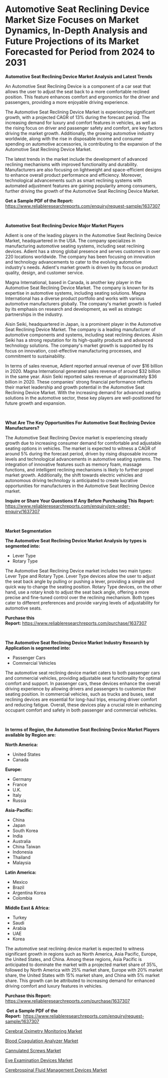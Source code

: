 <p><h1>Automotive Seat Reclining Device Market Size Focuses on Market Dynamics, In-Depth Analysis and Future Projections of its Market Forecasted for Period from 2024 to 2031</h1></p><p><strong>Automotive Seat Reclining Device Market Analysis and Latest Trends</strong></p>
<p><p>An Automotive Seat Reclining Device is a component of a car seat that allows the user to adjust the seat back to a more comfortable reclined position. This feature enhances comfort and ergonomics for the driver and passengers, providing a more enjoyable driving experience.</p><p>The Automotive Seat Reclining Device Market is experiencing significant growth, with a projected CAGR of 13% during the forecast period. The increasing demand for luxury and comfort features in vehicles, as well as the rising focus on driver and passenger safety and comfort, are key factors driving the market growth. Additionally, the growing automotive industry worldwide, along with the rise in disposable income and consumer spending on automotive accessories, is contributing to the expansion of the Automotive Seat Reclining Device Market.</p><p>The latest trends in the market include the development of advanced reclining mechanisms with improved functionality and durability. Manufacturers are also focusing on lightweight and space-efficient designs to enhance overall product performance and efficiency. Moreover, technological advancements such as smart reclining systems with automated adjustment features are gaining popularity among consumers, further driving the growth of the Automotive Seat Reclining Device Market.</p></p>
<p><strong>Get a Sample PDF of the Report:&nbsp;</strong> <a href="https://www.reliableresearchreports.com/enquiry/request-sample/1637307">https://www.reliableresearchreports.com/enquiry/request-sample/1637307</a></p>
<p>&nbsp;</p>
<p><strong>Automotive Seat Reclining Device Major Market Players</strong></p>
<p><p>Adient is one of the leading players in the Automotive Seat Reclining Device Market, headquartered in the USA. The company specializes in manufacturing automotive seating systems, including seat reclining devices. Adient has a strong global presence and serves customers in over 220 locations worldwide. The company has been focusing on innovation and technology advancements to cater to the evolving automotive industry's needs. Adient's market growth is driven by its focus on product quality, design, and customer service.</p><p>Magna International, based in Canada, is another key player in the Automotive Seat Reclining Device Market. The company is known for its expertise in automotive systems, including seating solutions. Magna International has a diverse product portfolio and works with various automotive manufacturers globally. The company's market growth is fueled by its emphasis on research and development, as well as strategic partnerships in the industry.</p><p>Aisin Seiki, headquartered in Japan, is a prominent player in the Automotive Seat Reclining Device Market. The company is a leading manufacturer of automotive components and systems, including seat reclining devices. Aisin Seiki has a strong reputation for its high-quality products and advanced technology solutions. The company's market growth is supported by its focus on innovation, cost-effective manufacturing processes, and commitment to sustainability.</p><p>In terms of sales revenue, Adient reported annual revenue of over $16 billion in 2020. Magna International generated sales revenue of around $32 billion in the same year. Aisin Seiki reported sales revenue of approximately $36 billion in 2020. These companies' strong financial performance reflects their market leadership and growth potential in the Automotive Seat Reclining Device Market. With the increasing demand for advanced seating solutions in the automotive sector, these key players are well-positioned for future growth and expansion.</p></p>
<p>&nbsp;</p>
<p><strong>What Are The Key Opportunities For Automotive Seat Reclining Device Manufacturers?</strong></p>
<p><p>The Automotive Seat Reclining Device market is experiencing steady growth due to increasing consumer demand for comfortable and adjustable seating options in vehicles. The market is expected to witness a CAGR of around 5% during the forecast period, driven by rising disposable income levels and technological advancements in automotive seating systems. The integration of innovative features such as memory foam, massage functions, and intelligent reclining mechanisms is likely to further propel market growth. Additionally, the shift towards electric vehicles and autonomous driving technology is anticipated to create lucrative opportunities for manufacturers in the Automotive Seat Reclining Device market.</p></p>
<p><strong>Inquire or Share Your Questions If Any Before Purchasing This Report:</strong> <a href="https://www.reliableresearchreports.com/enquiry/pre-order-enquiry/1637307">https://www.reliableresearchreports.com/enquiry/pre-order-enquiry/1637307</a></p>
<p>&nbsp;</p>
<p><strong>Market Segmentation</strong></p>
<p><strong>The Automotive Seat Reclining Device Market Analysis by types is segmented into:</strong></p>
<p><ul><li>Lever Type</li><li>Rotary Type</li></ul></p>
<p><p>The Automotive Seat Reclining Device market includes two main types: Lever Type and Rotary Type. Lever Type devices allow the user to adjust the seat back angle by pulling or pushing a lever, providing a simple and quick way to change the seating position. Rotary Type devices, on the other hand, use a rotary knob to adjust the seat back angle, offering a more precise and fine-tuned control over the reclining mechanism. Both types cater to different preferences and provide varying levels of adjustability for automotive seats.</p></p>
<p><strong>Purchase this Report:&nbsp;</strong><a href="https://www.reliableresearchreports.com/purchase/1637307">https://www.reliableresearchreports.com/purchase/1637307</a></p>
<p>&nbsp;</p>
<p><strong>The Automotive Seat Reclining Device Market Industry Research by Application is segmented into:</strong></p>
<p><ul><li>Passenger Cars</li><li>Commercial Vehicles</li></ul></p>
<p><p>The automotive seat reclining device market caters to both passenger cars and commercial vehicles, providing adjustable seat functionality for optimal comfort and support. In passenger cars, these devices enhance the overall driving experience by allowing drivers and passengers to customize their seating position. In commercial vehicles, such as trucks and buses, seat reclining devices are essential for long-haul trips, ensuring driver comfort and reducing fatigue. Overall, these devices play a crucial role in enhancing occupant comfort and safety in both passenger and commercial vehicles.</p></p>
<p>&nbsp;</p>
<p><strong>In terms of Region, the Automotive Seat Reclining Device Market Players available by Region are:</strong></p>
<p>
    <p> <strong> North America: </strong>
        <ul>
            <li>United States</li>
            <li>Canada</li>
        </ul>
        </p> 
    <p> <strong> Europe: </strong>
        <ul>
            <li>Germany</li>
            <li>France</li>
            <li>U.K.</li>
            <li>Italy</li>
            <li>Russia</li>
        </ul>
        </p> 
    <p> <strong> Asia-Pacific: </strong>
        <ul>
            <li>China</li>
            <li>Japan</li>
            <li>South Korea</li>
            <li>India</li>
            <li>Australia</li>
            <li>China Taiwan</li>
            <li>Indonesia</li>
            <li>Thailand</li>
            <li>Malaysia</li>
        </ul>
        </p> 
    <p> <strong> Latin America: </strong>
        <ul>
            <li>Mexico</li>
            <li>Brazil</li>
            <li>Argentina Korea</li>
            <li>Colombia</li>
        </ul>
        </p> 
    <p> <strong> Middle East & Africa: </strong>
        <ul>
            <li>Turkey</li>
            <li>Saudi</li>
            <li>Arabia</li>
            <li>UAE</li>
            <li>Korea</li>
        </ul>
    </p>
    </p>
<p><p>The automotive seat reclining device market is expected to witness significant growth in regions such as North America, Asia Pacific, Europe, the United States, and China. Among these regions, Asia Pacific is anticipated to dominate the market with a projected market share of 35%, followed by North America with 25% market share, Europe with 20% market share, the United States with 15% market share, and China with 5% market share. This growth can be attributed to increasing demand for enhanced driving comfort and luxury features in vehicles.</p></p>
<p><strong>Purchase this Report: </strong><a href="https://www.reliableresearchreports.com/purchase/1637307">https://www.reliableresearchreports.com/purchase/1637307</a></p>
<p>&nbsp;<strong>Get a Sample PDF of the Report:&nbsp;&nbsp;</strong><a href="https://www.reliableresearchreports.com/enquiry/request-sample/1637307">https://www.reliableresearchreports.com/enquiry/request-sample/1637307</a></p>
<p><strong></strong></p>
<p><p><a href="https://medium.com/@dexterhayes2023/cerebral-oximetry-monitoring-market-size-market-outlook-and-market-forecast-2024-to-2031-ab2da3898150">Cerebral Oximetry Monitoring Market</a></p><p><a href="https://medium.com/@yvettelesch/blood-coagulation-analyzer-market-trends-forecast-and-competitive-analysis-to-2031-16b919882c0f">Blood Coagulation Analyzer Market</a></p><p><a href="https://medium.com/@dexterhayes2023/cannulated-screws-market-size-cagr-trends-2024-2030-ba07cb934ca9">Cannulated Screws Market</a></p><p><a href="https://medium.com/@yvettelesch/eye-examination-devices-market-research-report-its-history-and-forecast-2024-to-2031-19e40deba520">Eye Examination Devices Market</a></p><p><a href="https://medium.com/@waltercruz6g/cerebrospinal-fluid-management-devices-market-trends-forecast-and-competitive-analysis-to-2031-bdb9223bcc51">Cerebrospinal Fluid Management Devices Market</a></p></p>
